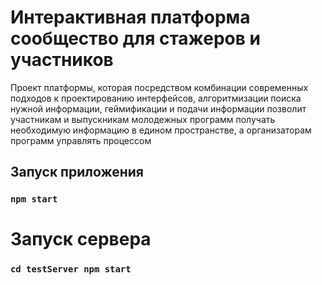 # Интерактивная платформа сообщество для стажеров и участников

Проект платформы, которая посредством комбинации
современных подходов к проектированию интерфейсов, алгоритмизации
поиска нужной информации, геймификации и подачи информации
позволит участникам и выпускникам молодежных программ получать
необходимую информацию в едином пространстве, а организаторам
программ управлять процессом

## Запуск приложения

### `npm start`

# Запуск сервера
### `cd testServer npm start`
